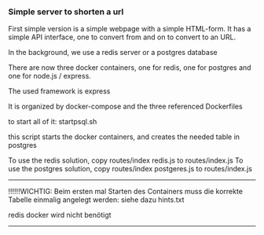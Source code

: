 ### Simple server to shorten a url  

First simple version is a simple webpage with a simple HTML-form.
It has a simple API interface, one to convert from and on to convert to an URL.

In the background, we use a redis server or a postgres database

There are now three docker containers, one for redis, one for postgres 
and one for node.js / express.

The used framework is express

It is organized by docker-compose and the three referenced Dockerfiles

to start all of it: startpsql.sh

this script starts the docker containers, and creates the needed table in postgres

To use the redis solution, copy routes/index redis.js to routes/index.js
To use the postgres solution, copy routes/index postgeres.js to routes/index.js



*************************


!!!!!!WICHTIG:
Beim ersten mal Starten des Containers muss die korrekte Tabelle einmalig angelegt werden:
siehe dazu hints.txt 

redis docker wird nicht benötigt

*********************



